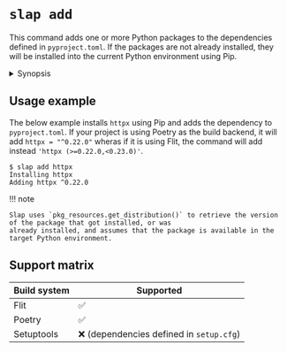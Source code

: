 # `slap add`

This command adds one or more Python packages to the dependencies defined in `pyproject.toml`. If the packages
are not already installed, they will be installed into the current Python environment using Pip.

<details><summary>Synopsis</summary>
```
@shell slap add --help
```
</details>

## Usage example

The below example installs `httpx` using Pip and adds the dependency to `pyproject.toml`. If your project is using
Poetry as the build backend, it will add `httpx = "^0.22.0"` wheras if it is using Flit, the command will add instead
`'httpx (>=0.22.0,<0.23.0)'`.

    $ slap add httpx
    Installing httpx
    Adding httpx ^0.22.0

!!! note

    Slap uses `pkg_resources.get_distribution()` to retrieve the version of the package that got installed, or was
    already installed, and assumes that the package is available in the target Python environment.

## Support matrix

| Build system | Supported |
| ------------ | --------- |
| Flit | ✅ |
| Poetry | ✅ |
| Setuptools | ❌ (dependencies defined in `setup.cfg`) |
